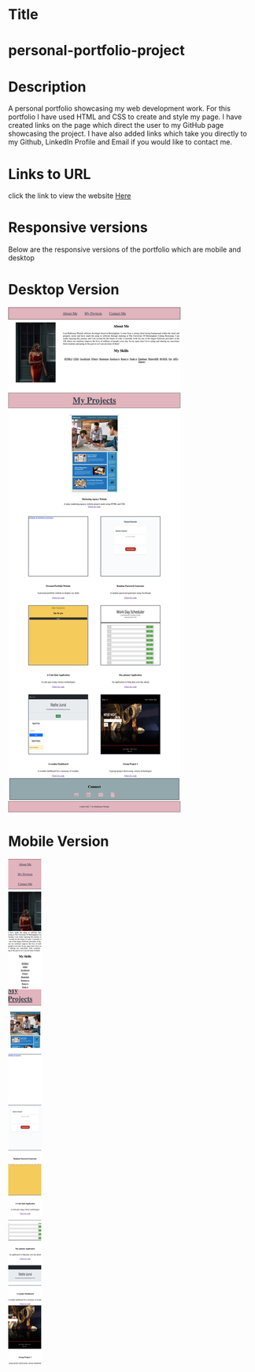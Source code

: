 # Title

# personal-portfolio-project

# Description

A personal portfolio showcasing my web development work.
For this portfolio I have used HTML and CSS to create and style my page.
I have created links on the page which direct the user to my GitHub page showcasing the project.
I have also added links which take you directly to my Github, LinkedIn Profile and Email if you would like to contact me.

# Links to URL

click the link to view the website [Here](https://roxywasiak.github.io/personal-portfolio-project/)

# Responsive versions

Below are the responsive versions of the portfolio which are mobile and desktop

# Desktop Version

![desktop-version](./assets/images/screenshotsnew/portfolio.png)

# Mobile Version

![mobile-version](./assets/images/screenshotsnew/portfoliomobile.png)
